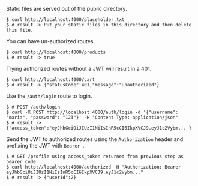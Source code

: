 Static files are served out of the public directory.

```
$ curl http://localhost:4000/placeholder.txt
$ # result -> Put your static files in this directory and then delete this file.
```

You can have un-authorized routes.

```
$ curl http://localhost:4000/products
$ # result -> true
```

Trying authorized routes without a JWT will result in a 401.

```
$ curl http://localhost:4000/cart
$ # result -> {"statusCode":401,"message":"Unauthorized"}
```

Use the `/auth/login` route to login.

```
$ # POST /auth/login
$ curl -X POST http://localhost:4000/auth/login -d '{"username": "maria", "password": "123"}' -H "Content-Type: application/json"
$ # result -> {"access_token":"eyJhbGciOiJIUzI1NiIsInR5cCI6IkpXVCJ9.eyJ1c2Vybm... }
```

Send the JWT to authorized routes using the `Authorization` header and prefixing the JWT with `Bearer `.

```
$ # GET /profile using access_token returned from previous step as bearer code
$ curl http://localhost:4000/authorized -H "Authorization: Bearer eyJhbGciOiJIUzI1NiIsInR5cCI6IkpXVCJ9.eyJ1c2Vybm..."
$ # result -> {"userId":2}
```

